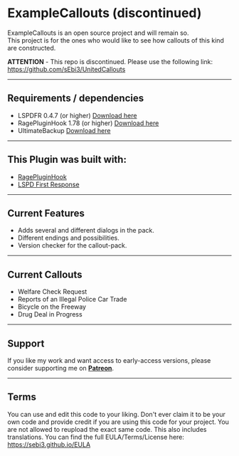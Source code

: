 # ExampleCallouts (discontinued)
ExampleCallouts is an open source project and will remain so.<br>
This project is for the ones who would like to see how callouts of this kind are constructed.

<b>ATTENTION</b> - This repo is discontinued. Please use the following link: https://github.com/sEbi3/UnitedCallouts

--------

 ## Requirements / dependencies
- LSPDFR 0.4.7 (or higher) <a href="https://www.lcpdfr.com/files/file/7792-lspd-first-response">Download here</a>
- RagePluginHook 1.78 (or higher) <a href="https://ragepluginhook.net/Downloads.aspx">Download here</a>
- UltimateBackup <a href="https://bejoijo256.wixsite.com/bejoijo/post/ultimate-backup">Download here</a>

--------

## This Plugin was built with:
- <a href="https://ragepluginhook.net/Downloads.aspx">RagePluginHook</a>
- <a href="https://www.lcpdfr.com/files/file/7792-lspd-first-response">LSPD First Response</a>

--------

## Current Features
- Adds several and different dialogs in the pack.
- Different endings and possibilities.
- Version checker for the callout-pack.

--------

## Current Callouts
- Welfare Check Request
- Reports of an Illegal Police Car Trade
- Bicycle on the Freeway
- Drug Deal in Progress

--------

## Support
If you like my work and want access to early-access versions, please consider supporting me on [**Patreon**](https://www.patreon.com/sEbi3). 

--------

## Terms
You can use and edit this code to your liking. Don't ever claim it to be your own code and provide credit if you are using this code for your project. You are not allowed to reupload the exact same code. This also includes translations. You can find the full EULA/Terms/License here: https://sebi3.github.io/EULA
